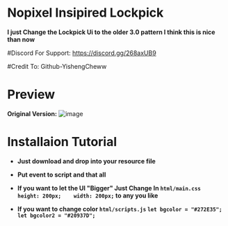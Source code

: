 # Nopixel Insipired Lockpick
**I just Change the Lockpick Ui to the older 3.0 pattern I think this is nice than now**

#Discord For Support:
https://discord.gg/268axUB9

#Credit To:
Github-YishengCheww

# Preview


**Original Version:** ![image](https://user-images.githubusercontent.com/64354150/168526878-0677616f-f7ed-45bb-81ce-ba3a656a1e8b.png)

# Installaion Tutorial

- **Just download and drop into your resource file**

- **Put event to script and that all**

- **If you want to let the UI "Bigger" Just Change In `html/main.css `    `height: 200px;    width: 200px;` to any you like**

- **If you want to change color `html/scripts.js` `let bgcolor = "#272E35"; let bgcolor2 = "#20937D";`**

